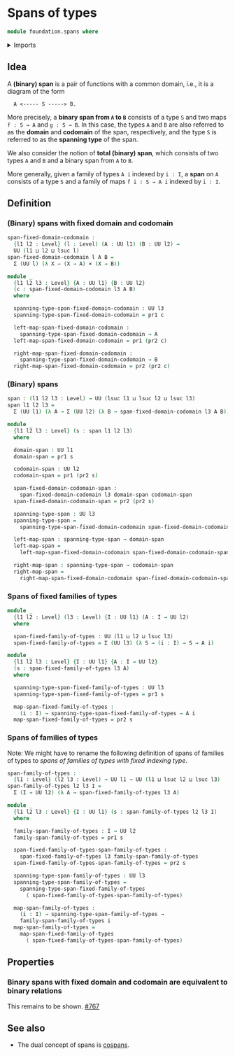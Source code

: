 # Spans of types

```agda
module foundation.spans where
```

<details><summary>Imports</summary>

```agda
open import foundation.dependent-pair-types
open import foundation.fundamental-theorem-of-identity-types
open import foundation.homotopy-induction
open import foundation.structure-identity-principle
open import foundation.univalence
open import foundation.universe-levels

open import foundation-core.cartesian-product-types
open import foundation-core.commuting-triangles-of-maps
open import foundation-core.contractible-types
open import foundation-core.equivalences
open import foundation-core.function-types
open import foundation-core.homotopies
open import foundation-core.identity-types
open import foundation-core.torsorial-type-families
```

</details>

## Idea

A **(binary) span** is a pair of functions with a common domain, i.e., it is a
diagram of the form

```text
  A <----- S -----> B.
```

More precisely, a **binary span from `A` to `B`** consists of a type `S` and two
maps `f : S → A` and `g : S → B`. In this case, the types `A` and `B` are also
referred to as the **domain** and **codomain** of the span, respectively, and
the type `S` is referred to as the **spanning type** of the span.

We also consider the notion of **total (binary) span**, which consists of two
types `A` and `B` and a binary span from `A` to `B`.

More generally, given a family of types `A i` indexed by `i : I`, a **span** on
`A` consists of a type `S` and a family of maps `f i : S → A i` indexed by
`i : I`.

## Definition

### (Binary) spans with fixed domain and codomain

```agda
span-fixed-domain-codomain :
  {l1 l2 : Level} (l : Level) (A : UU l1) (B : UU l2) →
  UU (l1 ⊔ l2 ⊔ lsuc l)
span-fixed-domain-codomain l A B =
  Σ (UU l) (λ X → (X → A) × (X → B))

module _
  {l1 l2 l3 : Level} {A : UU l1} {B : UU l2}
  (c : span-fixed-domain-codomain l3 A B)
  where

  spanning-type-span-fixed-domain-codomain : UU l3
  spanning-type-span-fixed-domain-codomain = pr1 c

  left-map-span-fixed-domain-codomain :
    spanning-type-span-fixed-domain-codomain → A
  left-map-span-fixed-domain-codomain = pr1 (pr2 c)

  right-map-span-fixed-domain-codomain :
    spanning-type-span-fixed-domain-codomain → B
  right-map-span-fixed-domain-codomain = pr2 (pr2 c)
```

### (Binary) spans

```agda
span : (l1 l2 l3 : Level) → UU (lsuc l1 ⊔ lsuc l2 ⊔ lsuc l3)
span l1 l2 l3 =
  Σ (UU l1) (λ A → Σ (UU l2) (λ B → span-fixed-domain-codomain l3 A B))

module _
  {l1 l2 l3 : Level} (s : span l1 l2 l3)
  where

  domain-span : UU l1
  domain-span = pr1 s

  codomain-span : UU l2
  codomain-span = pr1 (pr2 s)

  span-fixed-domain-codomain-span :
    span-fixed-domain-codomain l3 domain-span codomain-span
  span-fixed-domain-codomain-span = pr2 (pr2 s)

  spanning-type-span : UU l3
  spanning-type-span =
    spanning-type-span-fixed-domain-codomain span-fixed-domain-codomain-span

  left-map-span : spanning-type-span → domain-span
  left-map-span =
    left-map-span-fixed-domain-codomain span-fixed-domain-codomain-span

  right-map-span : spanning-type-span → codomain-span
  right-map-span =
    right-map-span-fixed-domain-codomain span-fixed-domain-codomain-span
```

### Spans of fixed families of types

```agda
module _
  {l1 l2 : Level} (l3 : Level) {I : UU l1} (A : I → UU l2)
  where

  span-fixed-family-of-types : UU (l1 ⊔ l2 ⊔ lsuc l3)
  span-fixed-family-of-types = Σ (UU l3) (λ S → (i : I) → S → A i)

module _
  {l1 l2 l3 : Level} {I : UU l1} {A : I → UU l2}
  (s : span-fixed-family-of-types l3 A)
  where

  spanning-type-span-fixed-family-of-types : UU l3
  spanning-type-span-fixed-family-of-types = pr1 s

  map-span-fixed-family-of-types :
    (i : I) → spanning-type-span-fixed-family-of-types → A i
  map-span-fixed-family-of-types = pr2 s
```

### Spans of families of types

Note: We might have to rename the following definition of spans of families of
types to _spans of families of types with fixed indexing type_.

```agda
span-family-of-types :
  {l1 : Level} (l2 l3 : Level) → UU l1 → UU (l1 ⊔ lsuc l2 ⊔ lsuc l3)
span-family-of-types l2 l3 I =
  Σ (I → UU l2) (λ A → span-fixed-family-of-types l3 A)

module _
  {l1 l2 l3 : Level} {I : UU l1} (s : span-family-of-types l2 l3 I)
  where

  family-span-family-of-types : I → UU l2
  family-span-family-of-types = pr1 s

  span-fixed-family-of-types-span-family-of-types :
    span-fixed-family-of-types l3 family-span-family-of-types
  span-fixed-family-of-types-span-family-of-types = pr2 s

  spanning-type-span-family-of-types : UU l3
  spanning-type-span-family-of-types =
    spanning-type-span-fixed-family-of-types
      ( span-fixed-family-of-types-span-family-of-types)

  map-span-family-of-types :
    (i : I) → spanning-type-span-family-of-types →
    family-span-family-of-types i
  map-span-family-of-types =
    map-span-fixed-family-of-types
      ( span-fixed-family-of-types-span-family-of-types)
```

## Properties

### Binary spans with fixed domain and codomain are equivalent to binary relations

This remains to be shown.
[#767](https://github.com/UniMath/agda-unimath/issues/767)

## See also

- The dual concept of spans is [cospans](foundation.cospans.md).
